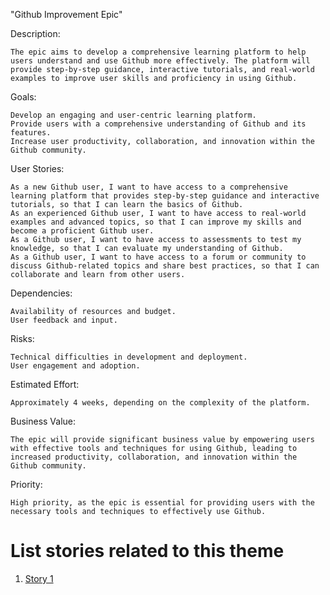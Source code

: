"Github Improvement Epic"

Description:

    The epic aims to develop a comprehensive learning platform to help users understand and use Github more effectively. The platform will provide step-by-step guidance, interactive tutorials, and real-world examples to improve user skills and proficiency in using Github.

Goals:

    Develop an engaging and user-centric learning platform.
    Provide users with a comprehensive understanding of Github and its features.
    Increase user productivity, collaboration, and innovation within the Github community.

User Stories:

    As a new Github user, I want to have access to a comprehensive learning platform that provides step-by-step guidance and interactive tutorials, so that I can learn the basics of Github.
    As an experienced Github user, I want to have access to real-world examples and advanced topics, so that I can improve my skills and become a proficient Github user.
    As a Github user, I want to have access to assessments to test my knowledge, so that I can evaluate my understanding of Github.
    As a Github user, I want to have access to a forum or community to discuss Github-related topics and share best practices, so that I can collaborate and learn from other users.

Dependencies:

    Availability of resources and budget.
    User feedback and input.

Risks:

    Technical difficulties in development and deployment.
    User engagement and adoption.

Estimated Effort:

    Approximately 4 weeks, depending on the complexity of the platform.

Business Value:

    The epic will provide significant business value by empowering users with effective tools and techniques for using Github, leading to increased productivity, collaboration, and innovation within the Github community.

Priority:

    High priority, as the epic is essential for providing users with the necessary tools and techniques to effectively use Github.

# List stories related to this theme
1. [Story 1](documentation/templates/theme/initiatives/epics/stories/story_template.md)